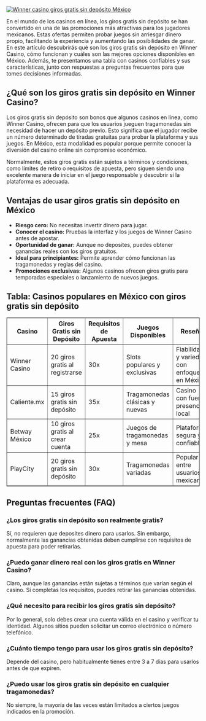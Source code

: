 [![Winner casino giros gratis sin depósito México](https://123-caf.pages.dev/gitsignup.png)](https://vrmoo.ru/Bt82HjjY)

<div>   <p>En el mundo de los casinos en línea, los giros gratis sin depósito se han convertido en una de las promociones más atractivas para los jugadores mexicanos. Estas ofertas permiten probar juegos sin arriesgar dinero propio, facilitando la experiencia y aumentando las posibilidades de ganar. En este artículo descubrirás qué son los giros gratis sin depósito en Winner Casino, cómo funcionan y cuáles son las mejores opciones disponibles en México. Además, te presentamos una tabla con casinos confiables y sus características, junto con respuestas a preguntas frecuentes para que tomes decisiones informadas.</p>    <h2>¿Qué son los giros gratis sin depósito en Winner Casino?</h2>   <p>Los giros gratis sin depósito son bonos que algunos casinos en línea, como Winner Casino, ofrecen para que los usuarios jueguen tragamonedas sin necesidad de hacer un depósito previo. Esto significa que el jugador recibe un número determinado de tiradas gratuitas para probar la plataforma y sus juegos. En México, esta modalidad es popular porque permite conocer la diversión del casino online sin compromiso económico.</p>   <p>Normalmente, estos giros gratis están sujetos a términos y condiciones, como límites de retiro o requisitos de apuesta, pero siguen siendo una excelente manera de iniciar en el juego responsable y descubrir si la plataforma es adecuada.</p>    <h2>Ventajas de usar giros gratis sin depósito en México</h2>   <ul>     <li><strong>Riesgo cero:</strong> No necesitas invertir dinero para jugar.</li>     <li><strong>Conocer el casino:</strong> Pruebas la interfaz y los juegos de Winner Casino antes de apostar.</li>     <li><strong>Oportunidad de ganar:</strong> Aunque no deposites, puedes obtener ganancias reales con los giros gratuitos.</li>     <li><strong>Ideal para principiantes:</strong> Permite aprender cómo funcionan las tragamonedas y reglas del casino.</li>     <li><strong>Promociones exclusivas:</strong> Algunos casinos ofrecen giros gratis para temporadas especiales o lanzamiento de nuevos juegos.</li>   </ul>    <h2>Tabla: Casinos populares en México con giros gratis sin depósito</h2>   <table border="1" cellpadding="7" cellspacing="0" style="border-collapse: collapse; width: 100%;">     <thead>       <tr>         <th>Casino</th>         <th>Giros Gratis sin Depósito</th>         <th>Requisitos de Apuesta</th>         <th>Juegos Disponibles</th>         <th>Reseña</th>       </tr>     </thead>     <tbody>       <tr>         <td>Winner Casino</td>         <td>20 giros gratis al registrarse</td>         <td>30x</td>         <td>Slots populares y exclusivas</td>         <td>Fiabilidad y variedad con enfoque en México</td>       </tr>       <tr>         <td>Caliente.mx</td>         <td>15 giros gratis sin depósito</td>         <td>35x</td>         <td>Tragamonedas clásicas y nuevas</td>         <td>Casino con fuerte presencia local</td>       </tr>       <tr>         <td>Betway México</td>         <td>10 giros gratis al crear cuenta</td>         <td>25x</td>         <td>Juegos de tragamonedas y mesa</td>         <td>Plataforma segura y confiable</td>       </tr>       <tr>         <td>PlayCity</td>         <td>20 giros gratis sin depósito</td>         <td>30x</td>         <td>Tragamonedas variadas</td>         <td>Popular entre usuarios mexicanos</td>       </tr>     </tbody>   </table>    <h2>Preguntas frecuentes (FAQ)</h2>   <h3>¿Los giros gratis sin depósito son realmente gratis?</h3>   <p>Sí, no requieren que deposites dinero para usarlos. Sin embargo, normalmente las ganancias obtenidas deben cumplirse con requisitos de apuesta para poder retirarlas.</p>    <h3>¿Puedo ganar dinero real con los giros gratis en Winner Casino?</h3>   <p>Claro, aunque las ganancias están sujetas a términos que varían según el casino. Si completas los requisitos, puedes retirar las ganancias obtenidas.</p>    <h3>¿Qué necesito para recibir los giros gratis sin depósito?</h3>   <p>Por lo general, solo debes crear una cuenta válida en el casino y verificar tu identidad. Algunos sitios pueden solicitar un correo electrónico o número telefónico.</p>    <h3>¿Cuánto tiempo tengo para usar los giros gratis sin depósito?</h3>   <p>Depende del casino, pero habitualmente tienes entre 3 a 7 días para usarlos antes de que expiren.</p>    <h3>¿Puedo usar los giros gratis sin depósito en cualquier tragamonedas?</h3>   <p>No siempre, la mayoría de las veces están limitados a ciertos juegos indicados en la promoción.</p> </div>